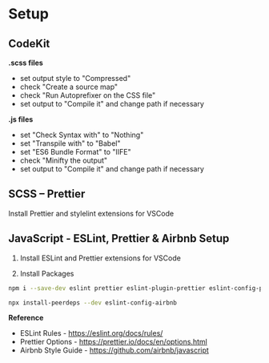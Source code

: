 # Setup

## CodeKit

**.scss files**

- set output style to "Compressed"
- check "Create a source map"
- check "Run Autoprefixer on the CSS file"
- set output to "Compile it" and change path if necessary

**.js files**

- set "Check Syntax with" to "Nothing"
- set "Transpile with" to "Babel"
- set "ES6 Bundle Format" to "IIFE"
- check "Minifty the output"
- set output to "Compile it" and change path if necessary

## SCSS – Prettier

Install Prettier and stylelint extensions for VSCode

## JavaScript - ESLint, Prettier & Airbnb Setup

1. Install ESLint and Prettier extensions for VSCode

2. Install Packages

```bash
npm i --save-dev eslint prettier eslint-plugin-prettier eslint-config-prettier
```

```bash
npx install-peerdeps --dev eslint-config-airbnb
```

**Reference**

- ESLint Rules - https://eslint.org/docs/rules/
- Prettier Options - https://prettier.io/docs/en/options.html
- Airbnb Style Guide - https://github.com/airbnb/javascript
